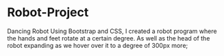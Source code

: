 # Robot-Project
Dancing Robot 
Using Bootstrap and CSS, I created a robot program where the hands and feet rotate at a certain degree. 
As well as the head of the robot expanding as we hover over it to a degree of 300px more;
